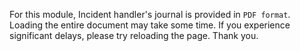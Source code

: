 For this module, Incident handler's journal is provided in `PDF format`. Loading the entire document may take some time. If you experience significant delays, please try reloading the page. Thank you.
